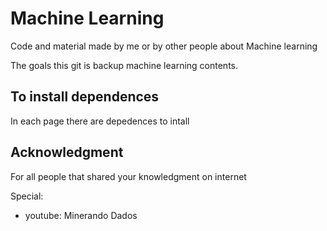 # Machine Learning
Code and material made by me or by other people about Machine learning

The goals this git is backup machine learning contents.

## To install dependences
In each page there are depedences to intall

## Acknowledgment
For all people that shared your knowledgment on internet

Special:

 - youtube: Minerando Dados
   
